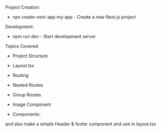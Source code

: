 Project Creation:

- npx create-next-app my-app - Create a new Next.js project


Development:

- npm run dev - Start development server


Topics Covered:

- Project Structure
 
- Layout.tsx 

- Routing

- Nested Routes

- Group Routes

- Image Component

- Components:

and also make a simple Header & footer component and use in layout.tsx
